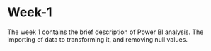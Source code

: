 # Week-1
The week 1 contains the brief description of Power BI analysis. The importing of data to transforming it, and removing null values.
